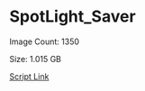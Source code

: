 # SpotLight_Saver

Image Count: 1350

Size: 1.015 GB

[Script Link](https://github.com/liuyal/Archive/blob/master/Python/Utilities/Miscellaneous/spotlight_saver.py)